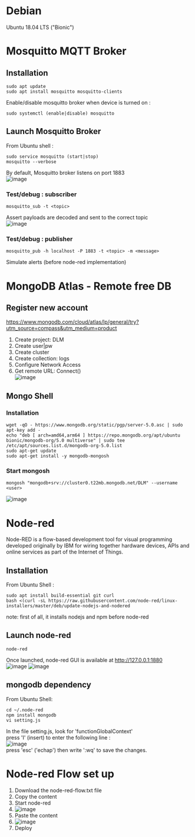# Debian
Ubuntu 18.04 LTS ("Bionic")</br>

# Mosquitto MQTT Broker
## Installation
```
sudo apt update
sudo apt install mosquitto mosquitto-clients
```
Enable/disable mosquitto broker when device is turned on :
```
sudo systemctl (enable|disable) mosquitto
```

## Launch Mosquitto Broker
From Ubuntu shell :</br>
```
sudo service mosquitto (start|stop)
mosquitto --verbose
```
By default, Mosquitto broker listens on port 1883</br>
![image](https://user-images.githubusercontent.com/92402906/145909476-255130fd-8a60-49ff-90b9-9c56cf0c27c1.png)

### Test/debug : subscriber
```
mosquitto_sub -t <topic>
```
Assert payloads are decoded and sent to the correct topic</br>
![image](https://user-images.githubusercontent.com/92402906/145909582-9008eafe-5ee4-4a29-b871-891bf18a2abe.png)

### Test/debug : publisher
```
mosquitto_pub -h localhost -P 1883 -t <topic> -m <message>
```
Simulate alerts (before node-red implementation)

# MongoDB Atlas - Remote free DB
## Register new account
https://www.mongodb.com/cloud/atlas/lp/general/try?utm_source=compass&utm_medium=product</br>
1. Create project: DLM</br>
2. Create user|pw</br>
3. Create cluster</br>
4. Create collection: logs</br>
5. Configure Network Access</br>
6. Get remote URL: Connect()</br>
![image](https://user-images.githubusercontent.com/92402906/145913907-7bf96ffb-2282-4085-bcd0-21da38af67cb.png)

## Mongo Shell
### Installation
```
wget -qO - https://www.mongodb.org/static/pgp/server-5.0.asc | sudo apt-key add -
echo "deb [ arch=amd64,arm64 ] https://repo.mongodb.org/apt/ubuntu bionic/mongodb-org/5.0 multiverse" | sudo tee /etc/apt/sources.list.d/mongodb-org-5.0.list
sudo apt-get update
sudo apt-get install -y mongodb-mongosh
```
### Start mongosh
```
mongosh "mongodb+srv://cluster0.t22mb.mongodb.net/DLM" --username <user>
```
![image](https://user-images.githubusercontent.com/92402906/145914954-4f443ea4-1477-43fa-92fc-f8a9e92d0b2a.png)

# Node-red
Node-RED is a flow-based development tool for visual programming developed originally by IBM for wiring together hardware devices, APIs and online services as part of the Internet of Things.
## Installation
From Ubuntu Shell :
```
sudo apt install build-essential git curl
bash <(curl -sL https://raw.githubusercontent.com/node-red/linux-installers/master/deb/update-nodejs-and-nodered
```
note: first of all, it installs nodejs and npm before node-red

## Launch node-red
```
node-red
```
Once launched, node-red GUI is available at http://127.0.0.1:1880</br>
![image](https://user-images.githubusercontent.com/92402906/145910656-a3c22296-c4e6-49f4-b55b-87cbc03fee32.png)
![image](https://user-images.githubusercontent.com/92402906/145910698-e2a593fd-7ace-461e-b717-7a13f579e601.png)

## mongodb dependency
From Ubuntu Shell:
```
cd ~/.node-red
npm install mongodb
vi setting.js
```
In the file setting.js, look for 'functionGlobalContext'</br>
press 'I' (insert) to enter the following line :</br>
![image](https://user-images.githubusercontent.com/92402906/145914616-90a45305-d4ed-4094-b27f-6d4569384ff0.png)</br>
press 'esc' ('echap') then write ':wq' to save the changes.

# Node-red Flow set up
1. Download the node-red-flow.txt file
2. Copy the content
3. Start node-red
4. ![image](https://user-images.githubusercontent.com/92402906/145955018-9097154f-59e6-4ee6-b765-0d4018919f4f.png)
5. Paste the content
6. ![image](https://user-images.githubusercontent.com/92402906/145955151-30546255-fe8a-403c-8997-e95610af9e0f.png)
7. Deploy
